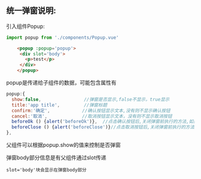 ## 统一弹窗说明:

引入组件Popup:
```javascript
import popup from './components/Popup.vue'
```
```html
    <popup :popup='popup'>
     <div slot='body'>
       <p>test</p>
     </div>
    </popup>
```
popup是传递给子组件的数据，可能包含属性有
```javascript
popup:{
  show:false,                //弹窗是否显示,false不显示，true显示
  title:'app title',         //弹窗标题
  confirm:'确定',            //确认按钮显示文本,没有则不显示确认按钮
  cancel:'取消',             //取消按钮显示文本，没有则不显示取消按钮
  beforeOk () {alert('beforeOk')},  //点击确认按钮后,关闭弹窗前执行的方法,如果方法中修改show值,可以更改弹窗是否显示
  beforeClose () {alert('beforeClose')}//点击取消按钮后,关闭弹窗前执行的方法,如果方法中修改show值,可以更改弹窗是否显示
},
```
父组件可以根据popup.show的值来控制是否弹窗

弹窗body部分信息是有父组件通过slot传递
```
slot='body'块会显示在弹窗body部分
```